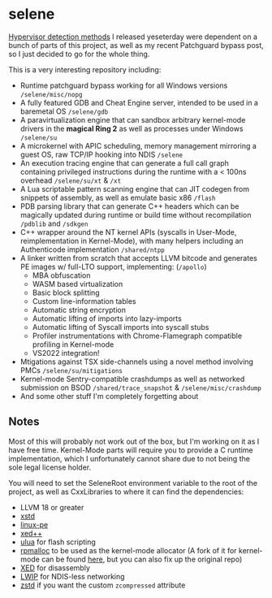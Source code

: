 # selene

[Hypervisor detection methods](https://github.com/can1357/hvdetecc/) I released yeseterday were dependent on a bunch of parts of this project, as well as my recent Patchguard bypass post, so I just decided to go for the whole thing.

This is a very interesting repository including:
- Runtime patchguard bypass working for all Windows versions `/selene/misc/nopg`
- A fully featured GDB and Cheat Engine server, intended to be used in a baremetal OS `/selene/gdb`
- A paravirtualization engine that can sandbox arbitrary kernel-mode drivers in the **magical Ring 2** as well as processes under Windows `/selene/su`
- A microkernel with APIC scheduling, memory management mirroring a guest OS, raw TCP/IP hooking into NDIS `/selene`
- An execution tracing engine that can generate a full call graph containing privileged instructions during the runtime with a < 100ns overhead `/selene/su/xt` & `/xt`
- A Lua scriptable pattern scanning engine that can JIT codegen from snippets of assembly, as well as emulate basic x86 `/flash`
- PDB parsing library that can generate C++ headers which can be magically updated during runtime or build time without recompilation `/pdblib` and `/sdkgen`
- C++ wrapper around the NT kernel APIs (syscalls in User-Mode, reimplementation in Kernel-Mode), with many helpers including an Authenticode implementation `/shared/ntpp`
- A linker written from scratch that accepts LLVM bitcode and generates PE images w/ full-LTO support, implementing: (`/apollo`)
  - MBA obfuscation
  - WASM based virtualization
  - Basic block splitting
  - Custom line-information tables
  - Automatic string encryption
  - Automatic lifting of imports into lazy-imports
  - Automatic lifting of Syscall imports into syscall stubs
  - Profiler instrumentations with Chrome-Flamegraph compatible profiling in Kernel-mode
  - VS2022 integration!
- Mtigations against TSX side-channels using a novel method involving PMCs `/selene/su/mitigations`
- Kernel-mode Sentry-compatible crashdumps as well as networked submission on BSOD `/shared/trace_snapshot` & `/selene/misc/crashdump`
- And some other stuff I'm completely forgetting about


## Notes

Most of this will probably not work out of the box, but I'm working on it as I have free time.
Kernel-Mode parts will require you to provide a C runtime implementation, which I unfortunately cannot share due to not being the sole legal license holder.

You will need to set the SeleneRoot environment variable to the root of the project, as well as CxxLibraries to where it can find the dependencies:
- LLVM 18 or greater
- [xstd](https://github.com/can1357/xstd)
- [linux-pe](https://github.com/can1357/linux-pe)
- [xed++](https://github.com/can1357/xedpp)
- [ulua](https://github.com/can1357/ulua) for flash scripting
- [rpmalloc](https://github.com/mjansson/rpmalloc) to be used as the kernel-mode allocator (A fork of it for kernel-mode can be found [here](https://github.com/can1357/rpmalloc), but you can also fix up the original repo)
- [XED](https://github.com/intelxed/xed) for disassembly
- [LWIP](https://savannah.nongnu.org/projects/lwip) for NDIS-less networking
- [zstd](https://github.com/facebook/zstd) if you want the custom `zcompressed` attribute
